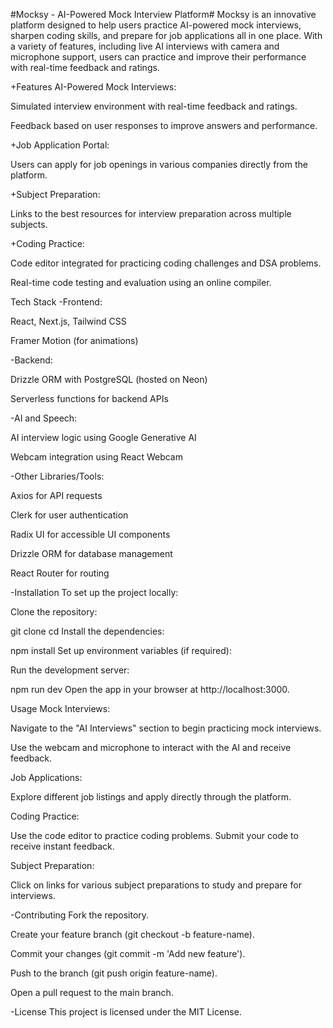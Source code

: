 #Mocksy - AI-Powered Mock Interview Platform#
Mocksy is an innovative platform designed to help users practice AI-powered mock interviews, sharpen coding skills, and prepare for job applications all in one place. With a variety of features, including live AI interviews with camera and microphone support, users can practice and improve their performance with real-time feedback and ratings.

+Features
AI-Powered Mock Interviews:

Simulated interview environment with real-time feedback and ratings.

Feedback based on user responses to improve answers and performance.

+Job Application Portal:

Users can apply for job openings in various companies directly from the platform.

+Subject Preparation:

Links to the best resources for interview preparation across multiple subjects.

+Coding Practice:

Code editor integrated for practicing coding challenges and DSA problems.

Real-time code testing and evaluation using an online compiler.

Tech Stack
-Frontend:

React, Next.js, Tailwind CSS

Framer Motion (for animations)

-Backend:

Drizzle ORM with PostgreSQL (hosted on Neon)

Serverless functions for backend APIs

-AI and Speech:

AI interview logic using Google Generative AI

Webcam integration using React Webcam

-Other Libraries/Tools:

Axios for API requests

Clerk for user authentication

Radix UI for accessible UI components

Drizzle ORM for database management

React Router for routing

-Installation
To set up the project locally:

Clone the repository:

git clone <repository-url>
cd <repository-directory>
Install the dependencies:

npm install
Set up environment variables (if required):

Run the development server:

npm run dev
Open the app in your browser at http://localhost:3000.

Usage
Mock Interviews:

Navigate to the "AI Interviews" section to begin practicing mock interviews.

Use the webcam and microphone to interact with the AI and receive feedback.

Job Applications:

Explore different job listings and apply directly through the platform.

Coding Practice:

Use the code editor to practice coding problems. Submit your code to receive instant feedback.

Subject Preparation:

Click on links for various subject preparations to study and prepare for interviews.

-Contributing
Fork the repository.

Create your feature branch (git checkout -b feature-name).

Commit your changes (git commit -m 'Add new feature').

Push to the branch (git push origin feature-name).

Open a pull request to the main branch.

-License
This project is licensed under the MIT License.
